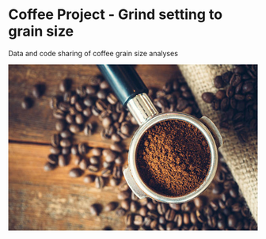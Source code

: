 # Coffee Project - Grind setting to grain size

Data and code sharing of coffee grain size analyses


![Coffee](https://github.com/HannahBuckland/Coffee_grainsize/blob/main/istockphoto.jpeg)
